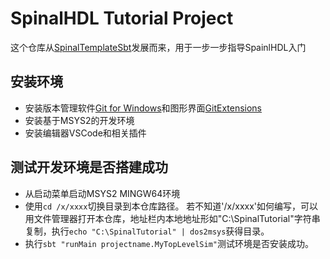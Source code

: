 # SpinalHDL Tutorial Project

这个仓库从[SpinalTemplateSbt](https://github.com/SpinalHDL/SpinalTemplateSbt)发展而来，用于一步一步指导SpainlHDL入门


## 安装环境

- 安装版本管理软件[Git for Windows](https://git-scm.com/downloads/win)和图形界面[GitExtensions](https://gitextensions.github.io/)
- 安装基于MSYS2的开发环境
- 安装编辑器VSCode和相关插件

## 测试开发环境是否搭建成功

- 从启动菜单启动MSYS2 MINGW64环境
- 使用`cd /x/xxxx`切换目录到本仓库路径。
	若不知道'/x/xxxx'如何编写，可以用文件管理器打开本仓库，地址栏内本地地址形如"C:\SpinalTutorial"字符串复制，执行`echo "C:\SpinalTutorial" | dos2msys`获得目录。
- 执行`sbt "runMain projectname.MyTopLevelSim"`测试环境是否安装成功。

